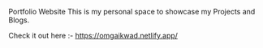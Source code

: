 Portfolio Website
This is my personal space to showcase my Projects and Blogs.

Check it out here :- 
https://omgaikwad.netlify.app/
